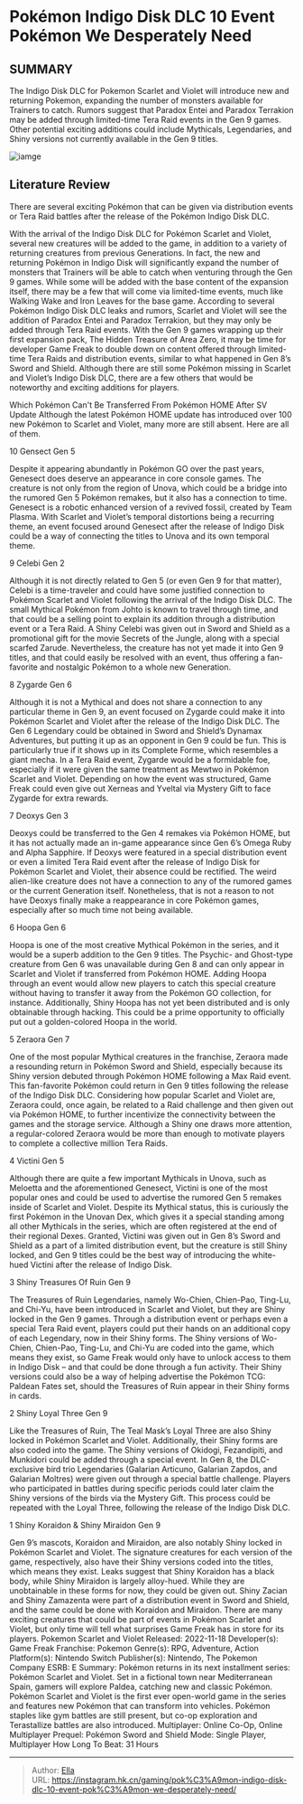 # Pokémon Indigo Disk DLC 10 Event Pokémon We Desperately Need


## SUMMARY 


 The Indigo Disk DLC for Pokemon Scarlet and Violet will introduce new and returning Pokemon, expanding the number of monsters available for Trainers to catch. 
 Rumors suggest that Paradox Entei and Paradox Terrakion may be added through limited-time Tera Raid events in the Gen 9 games. 
 Other potential exciting additions could include Mythicals, Legendaries, and Shiny versions not currently available in the Gen 9 titles. 

![iamge](https://static1.srcdn.com/wordpress/wp-content/uploads/2023/11/pok-mon-indigo-disk-dlc-10-event-pok-mon-we-desperately-need-2.jpg)

## Literature Review

There are several exciting Pokémon that can be given via distribution events or Tera Raid battles after the release of the Pokémon Indigo Disk DLC.




With the arrival of the Indigo Disk DLC for Pokémon Scarlet and Violet, several new creatures will be added to the game, in addition to a variety of returning creatures from previous Generations. In fact, the new and returning Pokémon in Indigo Disk will significantly expand the number of monsters that Trainers will be able to catch when venturing through the Gen 9 games. While some will be added with the base content of the expansion itself, there may be a few that will come via limited-time events, much like Walking Wake and Iron Leaves for the base game.
According to several Pokémon Indigo Disk DLC leaks and rumors, Scarlet and Violet will see the addition of Paradox Entei and Paradox Terrakion, but they may only be added through Tera Raid events. With the Gen 9 games wrapping up their first expansion pack, The Hidden Treasure of Area Zero, it may be time for developer Game Freak to double down on content offered through limited-time Tera Raids and distribution events, similar to what happened in Gen 8’s Sword and Shield. Although there are still some Pokémon missing in Scarlet and Violet’s Indigo Disk DLC, there are a few others that would be noteworthy and exciting additions for players.
            
 
 Which Pokémon Can&#39;t Be Transferred From Pokémon HOME After SV Update 
Although the latest Pokémon HOME update has introduced over 100 new Pokémon to Scarlet and Violet, many more are still absent. Here are all of them.












 








 10  Gensect 
Gen 5
        

Despite it appearing abundantly in Pokémon GO over the past years, Genesect does deserve an appearance in core console games. The creature is not only from the region of Unova, which could be a bridge into the rumored Gen 5 Pokémon remakes, but it also has a connection to time.
Genesect is a robotic enhanced version of a revived fossil, created by Team Plasma. With Scarlet and Violet’s temporal distortions being a recurring theme, an event focused around Genesect after the release of Indigo Disk could be a way of connecting the titles to Unova and its own temporal theme.





 9  Celebi 
Gen 2
        

Although it is not directly related to Gen 5 (or even Gen 9 for that matter), Celebi is a time-traveler and could have some justified connection to Pokémon Scarlet and Violet following the arrival of the Indigo Disk DLC. The small Mythical Pokémon from Johto is known to travel through time, and that could be a selling point to explain its addition through a distribution event or a Tera Raid.
A Shiny Celebi was given out in Sword and Shield as a promotional gift for the movie Secrets of the Jungle, along with a special scarfed Zarude. Nevertheless, the creature has not yet made it into Gen 9 titles, and that could easily be resolved with an event, thus offering a fan-favorite and nostalgic Pokémon to a whole new Generation.





 8  Zygarde 
Gen 6
        

Although it is not a Mythical and does not share a connection to any particular theme in Gen 9, an event focused on Zygarde could make it into Pokémon Scarlet and Violet after the release of the Indigo Disk DLC. The Gen 6 Legendary could be obtained in Sword and Shield’s Dynamax Adventures, but putting it up as an opponent in Gen 9 could be fun.
This is particularly true if it shows up in its Complete Forme, which resembles a giant mecha. In a Tera Raid event, Zygarde would be a formidable foe, especially if it were given the same treatment as Mewtwo in Pokémon Scarlet and Violet. Depending on how the event was structured, Game Freak could even give out Xerneas and Yveltal via Mystery Gift to face Zygarde for extra rewards.





 7  Deoxys 
Gen 3
        

Deoxys could be transferred to the Gen 4 remakes via Pokémon HOME, but it has not actually made an in-game appearance since Gen 6’s Omega Ruby and Alpha Sapphire. If Deoxys were featured in a special distribution event or even a limited Tera Raid event after the release of Indigo Disk for Pokémon Scarlet and Violet, their absence could be rectified.
The weird alien-like creature does not have a connection to any of the rumored games or the current Generation itself. Nonetheless, that is not a reason to not have Deoxys finally make a reappearance in core Pokémon games, especially after so much time not being available.





 6  Hoopa 
Gen 6
        

Hoopa is one of the most creative Mythical Pokémon in the series, and it would be a superb addition to the Gen 9 titles. The Psychic- and Ghost-type creature from Gen 6 was unavailable during Gen 8 and can only appear in Scarlet and Violet if transferred from Pokémon HOME.
Adding Hoopa through an event would allow new players to catch this special creature without having to transfer it away from the Pokémon GO collection, for instance. Additionally, Shiny Hoopa has not yet been distributed and is only obtainable through hacking. This could be a prime opportunity to officially put out a golden-colored Hoopa in the world.





 5  Zeraora 
Gen 7
        

One of the most popular Mythical creatures in the franchise, Zeraora made a resounding return in Pokémon Sword and Shield, especially because its Shiny version debuted through Pokémon HOME following a Max Raid event. This fan-favorite Pokémon could return in Gen 9 titles following the release of the Indigo Disk DLC.
Considering how popular Scarlet and Violet are, Zeraora could, once again, be related to a Raid challenge and then given out via Pokémon HOME, to further incentivize the connectivity between the games and the storage service. Although a Shiny one draws more attention, a regular-colored Zeraora would be more than enough to motivate players to complete a collective million Tera Raids.





 4  Victini 
Gen 5
        

Although there are quite a few important Mythicals in Unova, such as Meloetta and the aforementioned Genesect, Victini is one of the most popular ones and could be used to advertise the rumored Gen 5 remakes inside of Scarlet and Violet. Despite its Mythical status, this is curiously the first Pokémon in the Unovan Dex, which gives it a special standing among all other Mythicals in the series, which are often registered at the end of their regional Dexes.
Granted, Victini was given out in Gen 8’s Sword and Shield as a part of a limited distribution event, but the creature is still Shiny locked, and Gen 9 titles could be the best way of introducing the white-hued Victini after the release of Indigo Disk.





 3  Shiny Treasures Of Ruin 
Gen 9


 







The Treasures of Ruin Legendaries, namely Wo-Chien, Chien-Pao, Ting-Lu, and Chi-Yu, have been introduced in Scarlet and Violet, but they are Shiny locked in the Gen 9 games. Through a distribution event or perhaps even a special Tera Raid event, players could put their hands on an additional copy of each Legendary, now in their Shiny forms.
The Shiny versions of Wo-Chien, Chien-Pao, Ting-Lu, and Chi-Yu are coded into the game, which means they exist, so Game Freak would only have to unlock access to them in Indigo Disk – and that could be done through a fun activity. Their Shiny versions could also be a way of helping advertise the Pokémon TCG: Paldean Fates set, should the Treasures of Ruin appear in their Shiny forms in cards.





 2  Shiny Loyal Three 
Gen 9


 







Like the Treasures of Ruin, The Teal Mask’s Loyal Three are also Shiny locked in Pokémon Scarlet and Violet. Additionally, their Shiny forms are also coded into the game. The Shiny versions of Okidogi, Fezandipiti, and Munkidori could be added through a special event.
In Gen 8, the DLC-exclusive bird trio Legendaries (Galarian Articuno, Galarian Zapdos, and Galarian Moltres) were given out through a special battle challenge. Players who participated in battles during specific periods could later claim the Shiny versions of the birds via the Mystery Gift. This process could be repeated with the Loyal Three, following the release of the Indigo Disk DLC.





 1  Shiny Koraidon &amp; Shiny Miraidon 
Gen 9


 







Gen 9’s mascots, Koraidon and Miraidon, are also notably Shiny locked in Pokémon Scarlet and Violet. The signature creatures for each version of the game, respectively, also have their Shiny versions coded into the titles, which means they exist. Leaks suggest that Shiny Koraidon has a black body, while Shiny Miraidon is largely alloy-hued.
While they are unobtainable in these forms for now, they could be given out. Shiny Zacian and Shiny Zamazenta were part of a distribution event in Sword and Shield, and the same could be done with Koraidon and Miraidon. There are many exciting creatures that could be part of events in Pokémon Scarlet and Violet, but only time will tell what surprises Game Freak has in store for its players.
               Pokemon Scarlet and Violet   Released:   2022-11-18    Developer(s):   Game Freak    Franchise:   Pokemon    Genre(s):   RPG, Adventure, Action    Platform(s):   Nintendo Switch    Publisher(s):   Nintendo, The Pokemon Company    ESRB:   E    Summary:   Pokémon returns in its next installment series: Pokémon Scarlet and Violet. Set in a fictional town near Mediterranean Spain, gamers will explore Paldea, catching new and classic Pokémon. Pokémon Scarlet and Violet is the first ever open-world game in the series and features new Pokémon that can transform into vehicles. Pokémon staples like gym battles are still present, but co-op exploration and Terastallize battles are also introduced.    Multiplayer:   Online Co-Op, Online Multiplayer    Prequel:   Pokémon Sword and Shield    Mode:   Single Player, Multiplayer    How Long To Beat:   31 Hours      

---

> Author: [Ella](https://instagram.hk.cn/)  
> URL: https://instagram.hk.cn/gaming/pok%C3%A9mon-indigo-disk-dlc-10-event-pok%C3%A9mon-we-desperately-need/  

